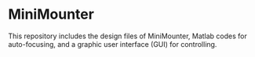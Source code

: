 # MiniMounter
This repository includes the design files of MiniMounter, Matlab codes for auto-focusing, and a graphic user interface (GUI) for controlling.
